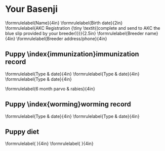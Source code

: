 # Your Basenji

\formrulelabel{Name}{4in}
\formrulelabel{Birth date}{2in}
\formrulelabel{AKC Registration {\tiny \textit{(complete and send to AKC the blue slip provided by your breeder)}}}{2.5in}
\formrulelabel{Breeder name}{4in}
\formrulelabel{Breeder address/phone}{4in}


## Puppy \index{immunization}immunization record

\formrulelabel{Type \& date}{4in}
\formrulelabel{Type \& date}{4in}
\formrulelabel{Type \& date}{4in}

\formrulelabel{6 month parvo \& rabies}{4in}


## Puppy \index{worming}worming record

\formrulelabel{Type \& date}{4in}
\formrulelabel{Type \& date}{4in}


## Puppy diet

\formrulelabel{ }{4in}
\formrulelabel{ }{4in}
